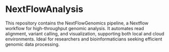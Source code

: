 # NextFlowAnalysis
This repository contains the NextFlowGenomics pipeline, a Nextflow workflow for high-throughput genomic analysis. It automates read alignment, variant calling, and visualization, supporting both local and cloud environments. Ideal for researchers and bioinformaticians seeking efficient genomic data processing.

